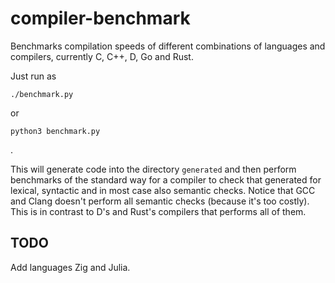 # compiler-benchmark

Benchmarks compilation speeds of different combinations of languages and
compilers, currently C, C++, D, Go and Rust.

Just run as

    ./benchmark.py

or

    python3 benchmark.py

.

This will generate code into the directory `generated` and then perform
benchmarks of the standard way for a compiler to check that generated for
lexical, syntactic and in most case also semantic checks. Notice that GCC and
Clang doesn't perform all semantic checks (because it's too costly). This is in
contrast to D's and Rust's compilers that performs all of them.

## TODO

Add languages Zig and Julia.
